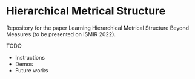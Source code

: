 # Hierarchical Metrical Structure

Repository for the paper Learning Hierarchical Metrical Structure Beyond Measures (to be presented on ISMIR 2022).

TODO
* Instructions
* Demos
* Future works

